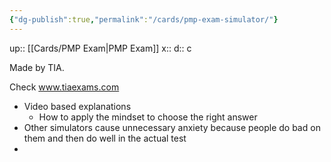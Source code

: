 ```yaml
---
{"dg-publish":true,"permalink":"/cards/pmp-exam-simulator/"}
---
```


up:: [[Cards/PMP Exam\|PMP Exam]] 
x:: 
d:: c

Made by TIA. 

Check www.tiaexams.com 
- Video based explanations 
	- How to apply the mindset to choose the right answer
- Other simulators cause unnecessary anxiety because people do bad on them and then do well in the actual test 
- 